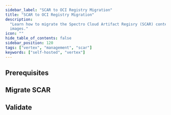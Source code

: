 ```yaml
---
sidebar_label: "SCAR to OCI Registry Migration"
title: "SCAR to OCI Registry Migration"
description:
  "Learn how to migrate the Spectro Cloud Artifact Regisry (SCAR) content to the OCI registry used to host packs and
  images."
icon: ""
hide_table_of_contents: false
sidebar_position: 120
tags: ["vertex", "management", "scar"]
keywords: ["self-hosted", "vertex"]
---
```


<PartialsComponent category="self-hosted" name="scar-migration-intro" edition="VerteX" />

## Prerequisites

<PartialsComponent category="self-hosted" name="scar-migration-prerequisites" edition="VerteX" />

## Migrate SCAR

<PartialsComponent category="self-hosted" name="scar-migration-guide" edition="VerteX" />

## Validate

<PartialsComponent category="self-hosted" name="scar-migration-validate" edition="VerteX" />
